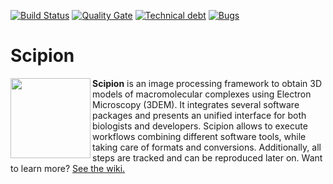 [![Build Status](https://travis-ci.org/I2PC/scipion.svg?branch=devel-pluginization)](https://travis-ci.org/I2PC/scipion)
[![Quality Gate](https://sonarcloud.io/api/project_badges/measure?project=Scipion&metric=alert_status)](https://sonarcloud.io/dashboard?id=Scipion)
[![Technical debt](https://sonarcloud.io/api/project_badges/measure?project=Scipion&metric=sqale_index)](https://sonarcloud.io/component_measures?id=Scipion&metric=sqale_index)
[![Bugs](https://sonarcloud.io/api/project_badges/measure?project=Scipion&metric=bugs)](https://sonarcloud.io/project/issues?id=Scipion&resolved=false&types=BUG)


# Scipion

<a href="http://scipion.cnb.csic.es/docs/"><img src="https://github.com/I2PC/scipion/wiki/images/scipion_logo_nobackground.png" align="left" width="128"></a>

**Scipion** is an image processing framework to obtain 3D models of macromolecular complexes using Electron Microscopy (3DEM). It integrates several software packages and presents an unified interface for both biologists and developers. Scipion allows to execute workflows combining different software tools, while taking care of formats and conversions. Additionally, all steps are tracked and can be reproduced later on.
Want to learn more? [See the wiki.](http://scipion.cnb.csic.es/docs/)

